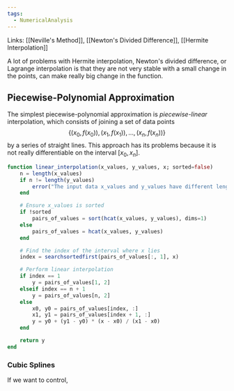 ```yaml
---
tags:
  - NumericalAnalysis
---
```

Links: [[Neville's Method]], [[Newton's Divided Difference]], [[Hermite Interpolation]]

A lot of problems with Hermite interpolation, Newton's divided difference, or Lagrange interpolation is that they are not very stable with a small change in the points, can make really big change in the function. 
## Piecewise-Polynomial Approximation
The simplest piecewise-polynomial approximation is *piecewise-linear* interpolation, which consists of joining a set of data points 
$$
\{(x_0, f(x_0)), (x_1, f(x_1)),\dots, (x_n, f(x_n)) \}
$$
by a series of straight lines. This approach has its problems because it is not really differentiable on the interval $[x_0, x_n]$. 

```julia
function linear_interpolation(x_values, y_values, x; sorted=false)
	n = length(x_values)
	if n != length(y_values)
		error("The input data x_values and y_values have different lengths")
	end

	# Ensure x_values is sorted
	if !sorted
		pairs_of_values = sort(hcat(x_values, y_values), dims=1)
	else
		pairs_of_values = hcat(x_values, y_values)
	end

	# Find the index of the interval where x lies
	index = searchsortedfirst(pairs_of_values[:, 1], x)

	# Perform linear interpolation
	if index == 1
		y = pairs_of_values[1, 2]
	elseif index == n + 1
		y = pairs_of_values[n, 2]
	else
		x0, y0 = pairs_of_values[index, :]
		x1, y1 = pairs_of_values[index + 1, :]
		y = y0 + (y1 - y0) * (x - x0) / (x1 - x0)
	end

	return y
end
```

### Cubic Splines

If we want to control, 